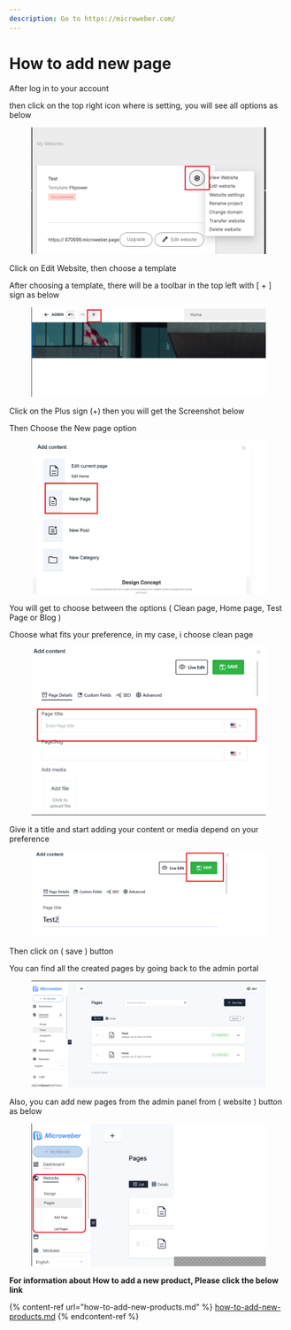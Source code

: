 ```yaml
---
description: Go to https://microweber.com/
---
```


# How to add new page

After log in to your account

then click on the top right icon where is setting, you will see all options as below&#x20;

<figure><img src=".gitbook/assets/image (23).png" alt=""><figcaption></figcaption></figure>

Click on Edit Website, then choose a template&#x20;

After choosing a template, there will be a toolbar in the top left with \[ + ] sign as below&#x20;

<figure><img src=".gitbook/assets/image (38).png" alt=""><figcaption></figcaption></figure>

Click on the Plus sign (+) then you will get the Screenshot below&#x20;

Then Choose the New page option&#x20;

<figure><img src=".gitbook/assets/image (37).png" alt=""><figcaption></figcaption></figure>

You will get to choose between the options ( Clean page, Home page, Test Page or  Blog )

Choose what fits your preference, in my case, i choose clean page &#x20;

<figure><img src=".gitbook/assets/image (39).png" alt=""><figcaption></figcaption></figure>

Give it a title and start adding your content or media depend on your preference&#x20;

<figure><img src=".gitbook/assets/image (40).png" alt=""><figcaption></figcaption></figure>

Then click on ( save ) button&#x20;

You can find all the created pages by going back to the admin portal&#x20;

<figure><img src=".gitbook/assets/image (41).png" alt=""><figcaption></figcaption></figure>

Also, you can add new pages from the admin panel from ( website ) button as below&#x20;

<figure><img src=".gitbook/assets/image (42).png" alt=""><figcaption></figcaption></figure>

**For information about How to add a new product, Please click the below link**

{% content-ref url="how-to-add-new-products.md" %}
[how-to-add-new-products.md](how-to-add-new-products.md)
{% endcontent-ref %}

